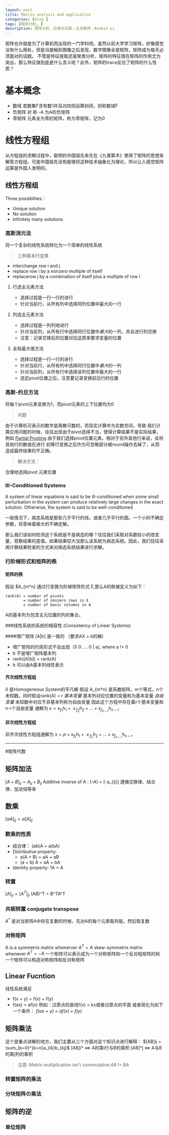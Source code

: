 ```yaml
---
layout: post
title: Matrix analysis and application
categories: [blog ]
tags: [矩阵分析, ]
description: 矩阵分析、应用与实践；主讲教师：Baobin Li
---
```

矩阵也许就是为了计算机而出现的一门学科吧。虽然以前大学学习矩阵，好像感觉没有什么用处，但是当接触到图像之后发现，数字图像全是矩阵，矩阵成为每天必须面对的话题。
不管是特征提取还是聚类分析，矩阵的特征值在矩阵的作用尤为突出，那么特征值到底是什么含义呢？此外，矩阵的trace反应了矩阵的什么性质？

# 基本概念
* 数域
若数集F含有数1并且对四则运算封闭，则称数域F
* 负矩阵
对 称
-A 为A的负矩阵
* 零矩阵
元素全为零的矩阵，称为零矩阵，记为0

# 线性方程组
从方程组的求解过程中，聪明的中国祖先率先在《九章算术》使用了矩阵的思想来解答方程组。可是中国祖先没有能够将这种技术抽象化为理论，所以让人感觉矩阵运算是外国人发明的。

## 线性方程组

Three possiblities：
* Unique solution
* No solution
* Infinitely many solutions

### 高斯消元法
将一个复杂的线性系统转化为一个简单的线性系统

>三种基本行变换

* interchange row i and j
* replace row i by a nonzero multiple of itself
* replacerow j by a combination of itself plus a multiple of row i

1. 行选主元素方法
    - 选择过程是一行一行的进行
    - 针对当前行，从所有列中选择同列位置中最大的一行

2. 列选主元素方法
    - 选择过程是一列列地进行
    - 针对当前列，从所有行中选择同行位置中*最大*的一列，并且进行列交换
    - 注意：记录交换后的位置对应这原来要求变量的位置

3. 全局最大值方法
    - 选择过程是一行一行的进行
    - 针对当前行，从所有列中选择同行位置中*最大*的一列
    - 针对当前列，从所有行中选择该列位置中最大的一行
    - 选定pivot位置之后，注意要记录变换前后行的位置

### 高斯-约旦方法
将每个pivot元素变换为1，而pivot元素的上下位置均为0

>问题

由于计算机可表示的数字是离散可数的，而现实计算中为实数空间，导致
我们计算应用问题的时候，往往出现由于pivot选择不当，使得计算结果不是实际结果，例如
[Partial Pivoting](http://github.com/cwlseu/cwlseu.github.io/raw/master/img/blog/matrix-analysis/1.jpg)
由于我们选择pivot位置元素，相对于另外其他行来说，会将其他行的数值在进行
初等行变换之后作为可忽略部分被round操作去掉了，从而造成最终结果的不正确。

>解决方法：

合理地选择pivot 元素位置

### III-Conditioned Systems
A system of linear equations is said to be ill-conditioned when some small
perturbation in the system can produce relatively large changes in the exact
solution. Otherwise, the system is said to be well-conditioned

一般情况下，病态系统是那些几乎平行的线，或者几乎平行的面。一个小的不确定参数，将意味着极大的不确定解。

那么我们该如何检测这个系统是不是病态的哪？往往我们采取对系数较小的改变量，观察结果的差值。如果结果较大没那么该系统为病态系统。因此，我们往往采用计算结果检查的方式来对病态系统结果进行求解。

### 行阶梯形式和矩阵的秩

#### 矩阵的秩
假设 $A_{m*n} 通过行变换为阶梯矩阵形式 E,那么A的秩被定义为如下：

    rank(A) = number of pivots  
            = number of nonzero rows in E  
            = number of basic columns in A 

A的基本列为包含主元位置的列的集合。


###线性系统的系统的相容性 (Consistency of Linear Systems)

####增广矩阵 [A|b] 是一致的  （要求AX = b的解)
* 增广矩阵的约简形式不会出现（0 0 .... 0 | a), where a != 0
* b 不是增广矩阵基本列
* rank([A|b]) = rank(A)
* b 可以由A基本列线性表示

#### 齐次线性方程组
0 是Homogeneous System的平凡解
假设 A_{m*n} 是系数矩阵，m个等式，n个未知数。同时假设rank(A) = r
*基本变量* 基本列对应位置的变量称为基本变量
*自由变量* 未知数中对应于非基本列称为自由变量
因此这个方程中存在着r个基本变量和 n-r个自由变量
通解为 $x = x_f_1h_1 +ｘ_f_2h_2+... + x_f_{n-r}h_{n-r}$

#### 非次线性方程组
非齐次线性方程组通解为 $x = p+ x_f_1h_1 +ｘ_f_2h_2+... + x_f_{n-r}h_{n-r}$

-------------------------------------------------------------------------------

#矩阵代数
## 矩阵加法
$[A+B]_{ij} = A_{ij} + B_{ij}$
Additive inverse of A : (-A) = [-a_{ij}]
遵循交换律、结合律、加法恒等率

## 数乘
$[aA]_{ij} = a[A]_{ij}$
### 数乘的性质
* 结合律： (ab)A = a(bA)
* Distributive property: 
    - a(A + B) = aA + aB
    - (a + b) A = aA + bA
* Identity property: 1A = A
### 转置
$[A]_{ij} = [A^T]_{ji}$
(AB)^T = B^TA^T
### 共轭转置 conjugate transpose
$A^*$ 是对当矩阵A中存在复数的时候，先对A的每个元素取共轭，然后取复数

### 对称矩阵
A is a symmetrix matrix whenerver $A^T = A$
skew-symmetrix matrix whenever $A^T = -A$
一个矩阵可以表示成为一个对称矩阵和一个反对程矩阵的和
一个矩阵可以构造对称矩阵和反对称矩阵

## Linear Fucntion
线性系统满足
* f(x + y) = f(x) + f(y)
* f(ax) = af(x)
例如：过原点的直线f(x) = kx或者过原点的平面
或者简化为如下一个条件：
*f(ax + y) = af(x) + f(y)*

## 矩阵乘法
这个是重点讲解的地方，我们主要从三个方面对这个知识点进行解释：
$[AB]ij = \sum_{k=0}^{k=n}a_{ik}b_{kj}$
[AB]i* <=> A的第i行与B的乘积
[AB]*j <=> A与B的第j列的乘积

>注意:
    Matrix multiplication isn't commutative:*AB != BA*


### 转置矩阵的乘法
### 分块矩阵の乘法

## 矩阵的逆
### 单位矩阵

